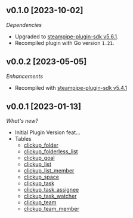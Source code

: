 ## v0.1.0 [2023-10-02]

_Dependencies_

- Upgraded to [steampipe-plugin-sdk v5.6.1](https://github.com/turbot/steampipe-plugin-sdk/blob/main/CHANGELOG.md#v561-2023-09-29).
- Recompiled plugin with Go version `1.21`.

## v0.0.2 [2023-05-05]

_Enhancements_

- Recompiled with [steampipe-plugin-sdk v5.4.1](https://github.com/turbot/steampipe-plugin-sdk/blob/main/CHANGELOG.md#v541-2023-05-05)

## v0.0.1 [2023-01-13]

_What's new?_

- Initial Plugin Version feat...
- Tables
  - [clickup_folder](https://hub.steampipe.io/plugins/theapsgroup/clickup/clickup_folder)
  - [clickup_folderless_list](https://hub.steampipe.io/plugins/theapsgroup/clickup/clickup_folderless_list)
  - [clickup_goal](https://hub.steampipe.io/plugins/theapsgroup/clickup/clickup_goal)
  - [clickup_list](https://hub.steampipe.io/plugins/theapsgroup/clickup/clickup_list)
  - [clickup_list_member](https://hub.steampipe.io/plugins/theapsgroup/clickup/clickup_list_member)
  - [clickup_space](https://hub.steampipe.io/plugins/theapsgroup/clickup/clickup_space)
  - [clickup_task](https://hub.steampipe.io/plugins/theapsgroup/clickup/clickup_task)
  - [clickup_task_assignee](https://hub.steampipe.io/plugins/theapsgroup/clickup/clickup_task_assignee)
  - [clickup_task_watcher](https://hub.steampipe.io/plugins/theapsgroup/clickup/clickup_task_watcher)
  - [clickup_team](https://hub.steampipe.io/plugins/theapsgroup/clickup/clickup_team)
  - [clickup_team_member](https://hub.steampipe.io/plugins/theapsgroup/clickup/clickup_team_member)
  
